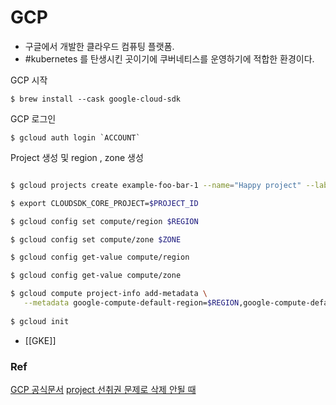 # GCP

- 구글에서 개발한 클라우드 컴퓨팅 플랫폼. 
- #kubernetes 를 탄생시킨 곳이기에 쿠버네티스를 운영하기에 적합한 환경이다.


GCP 시작
```shell
$ brew install --cask google-cloud-sdk
```
GCP 로그인
```shell
$ gcloud auth login `ACCOUNT`
```
Project 생성 및 region , zone 생성
```bash

$ gcloud projects create example-foo-bar-1 --name="Happy project" --labels=type=happy

$ export CLOUDSDK_CORE_PROJECT=$PROJECT_ID

$ gcloud config set compute/region $REGION

$ gcloud config set compute/zone $ZONE

$ gcloud config get-value compute/region

$ gcloud config get-value compute/zone

$ gcloud compute project-info add-metadata \
   --metadata google-compute-default-region=$REGION,google-compute-default-zone=$ZONE
   
$ gcloud init

```

- [[GKE]]

### Ref
[GCP 공식문서](https://cloud.google.com/?hl=en)
[project 선취권 문제로 삭제 안될 때](https://support.google.com/a/thread/74530265/can-t-remove-google-cloud-project-due-to-dialogflow?hl=en)